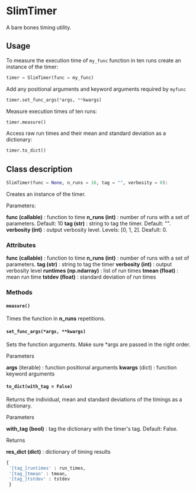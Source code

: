 # SlimTimer

A bare bones timing utility.

## Usage

To measure the execution time of `my_func` function in ten runs create an instance of the timer:

```python
timer = SlimTimer(func = my_func)

```

Add any positional arguments and keyword arguments required by `myfunc`

```python
timer.set_func_args(*args, **kwargs)
```

Measure execution times of ten runs:
```python
timer.measure()
```

Access raw run times and their mean and standard deviation as a dictionary:
```python
timer.to_dict()
```

## Class description

```python
SlimTimer(func = None, n_runs = 10, tag = "", verbosity = 0):
```

Creates an instance of the timer.

Parameters:

   **func (callable)** : function to time
   **n_runs (int)** : number of runs with a set of parameters. Default: 10
   **tag (str)** : string to tag the timer. Default: "".
   **verbosity (int)** : output verbosity level. Levels: [0, 1, 2]. Deafult: 0.

### Attributes

  **func (callable)** : function to time
  **n_runs (int)** : number of runs with a set of parameters.
  **tag (str)** : string to tag the timer
  **verbosity (int)** : output verbosity level
  **runtimes (np.ndarray)** : list of run times
  **tmean (float)** : mean run time
  **tstdev (float)** : standard deviation of run times

### Methods

#### `measure()`

Times the function in **n_runs** repetitions.


#### `set_func_args(*args, **kwargs)`

Sets the function arguments. Make sure *args are passed in the right order.

Parameters

  **args** (iterable) : function positional arguments
  **kwargs** (dict) : function keyword arguments


#### `to_dict(with_tag = False)`

Returns the individual, mean and standard deviations of the timings as a dictionary.
      
Parameters
        
  **with_tag (bool)** : tag the dictionary with the timer's tag. Default: False.

Returns

  **res_dict (dict)** : dictionary of timing results

  ```python
  {
   '[tag_]runtimes' : run_times,
   '[tag_]tmean' : tmean,
   '[tag_]tstdev' : tstdev
   }
  ```

